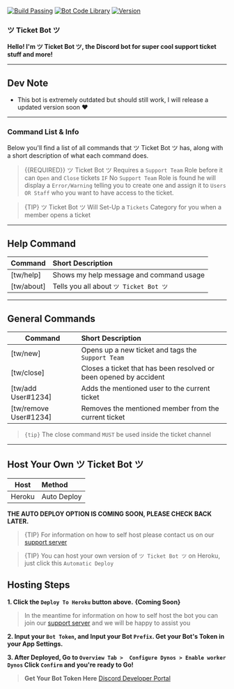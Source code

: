 [![Build Passing](https://img.shields.io/badge/Build-Passing%20-brightgreen.svg?style=flat)](https://ticket-bot.webnode.com/) [![Bot Code Library](https://img.shields.io/badge/Library-discord.js-orange.svg)](https://discord.js.org/#/) [![Version](https://img.shields.io/badge/Version-1.0.2-blue.svg)](https://ticket-bot.webnode.com/)

### ツ Ticket Bot ツ 

**Hello! I'm ツ Ticket Bot ツ, the Discord bot for super cool support ticket stuff and more!** 

---

## Dev Note
* This bot is extremely outdated but should still work, I will release a updated version soon ❤️

---

### Command List & Info

Below you'll find a list of all commands that ツ Ticket Bot ツ has, along with a short description of what each command does.

> {{REQUIRED}} ツ Ticket Bot ツ Requires a `Support Team` Role before it can `Open` and `Close` tickets `IF` No `Support Team` Role is found he will display a `Error/Warning` telling you to create one and assign it to `Users OR Staff` who you want to have access to the ticket.

> {TIP} ツ Ticket Bot ツ Will Set-Up a `Tickets` Category for you when a member opens a ticket

---

## Help Command

| Command           | Short Description      |
| ----------------- |:---------------------- |
| [tw/help]  | Shows my help message and command usage |
| [tw/about] | Tells you all about `ツ Ticket Bot ツ`  |

---

## General Commands

| Command | Short Description |
| ------- |:----------------- |
| [tw/new] | Opens up a new ticket and tags the `Support Team` |
| [tw/close] | Closes a ticket that has been resolved or been opened by accident |
| [tw/add User#1234] | Adds the mentioned user to the current ticket |
| [tw/remove User#1234] | Removes the mentioned member from the current ticket |

> `{tip}` The close command `MUST` be used inside the ticket channel

---

## Host Your Own ツ Ticket Bot ツ

| Host | Method |
| ------- |:----------------- |
| Heroku | Auto Deploy |

**THE AUTO DEPLOY OPTION IS COMING SOON, PLEASE CHECK BACK LATER.**

> {TIP} For information on how to self host please contact us on our [support server](https://discord.gg/djpPhcU)

> {TIP} You can host your own version of `ツ Ticket Bot ツ` on Heroku, just click this `Automatic Deploy`

## Hosting Steps
**1. Click the `Deploy To Heroku` button above.** **{Coming Soon}**
> In the meantime for information on how to self host the bot you can join our [support server](https://discord.gg/djpPhcU) and we will be happy to assist you

**2. Input your `Bot Token`, and Input your Bot `Prefix`. Get your Bot's Token in your App Settings.**

**3. After Deployed, Go to `Overview Tab >  Configure Dynos > Enable worker Dynos`  Click ``Confirm``
and you're ready to Go!**

> **Get Your Bot Token Here** [Discord Developer Portal](https://discordapp.com/developers/applications)
